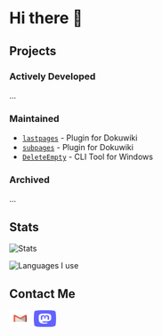 # Hi there 👋

<!-- 
## About Me
 - Linux and FOSS enthusiast
-->

## Projects

### Actively Developed

...

### Maintained

 - [`lastpages`](https://github.com/ml17950/dokuwiki-plugin-lastpages) - Plugin for Dokuwiki
 - [`subpages`](https://github.com/ml17950/dokuwiki-plugin-subpages) - Plugin for Dokuwiki
 - [`DeleteEmpty`](https://github.com/ml17950/DeleteEmpty) - CLI Tool for Windows

### Archived

...

## Stats

![Stats](https://github-readme-stats.vercel.app/api?username=ml17950)

![Languages I use](https://github-readme-stats.vercel.app/api/top-langs?username=ml17950&layout=compact)

## Contact Me

<p align="left">
<a href="mailto:ml17950@gmail.com" target="blank"><img align="center" src="./assets/mail.svg" alt="" height="30" width="40" /></a>
<!-- <a href="https://github.com/ml17950/ml17950/issues/new" target="blank"><img align="center" src="./assets/github.svg" alt="" height="30" width="40" /></a> -->
<!-- <a href="https://t.me/username" target="blank"><img align="center" src="./assets/telegram.svg" alt="" height="30" width="40" /></a> -->
<!-- <a href="https://matrix.to/#/@username:matrix.org" target="blank"><img align="center" src="./assets/matrix.svg" alt="" height="30" width="40" /></a> -->
<a rel="me" href="https://mastodontech.de/@mlnf" target="blank"><img align="center" src="./assets/mastodon.svg" alt="" height="30" width="40" /></a>
</p>
